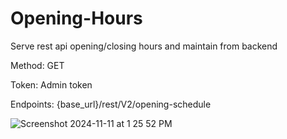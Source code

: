 # Opening-Hours
Serve rest api opening/closing hours and maintain from backend

Method: GET

Token: Admin token

Endpoints: {base_url}/rest/V2/opening-schedule

![Screenshot 2024-11-11 at 1 25 52 PM](https://github.com/user-attachments/assets/feaa27a3-481a-426e-99dc-cf0dcafec205)

